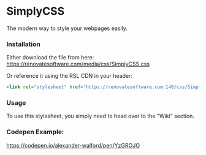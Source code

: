 # SimplyCSS
The modern way to style your webpages easily.

### Installation
Either download the file from here:
https://renovatesoftware.com/media/css/SimplyCSS.css

Or reference it using the RSL CDN in your header:
```html
<link rel="stylesheet" href="https://renovatesoftware.com:140/css/SimplyCSS.css">
```

### Usage
To use this stylesheet, you simply need to head over to the "Wiki" section.

### Codepen Example:
https://codepen.io/alexander-walford/pen/YzGROJO 
